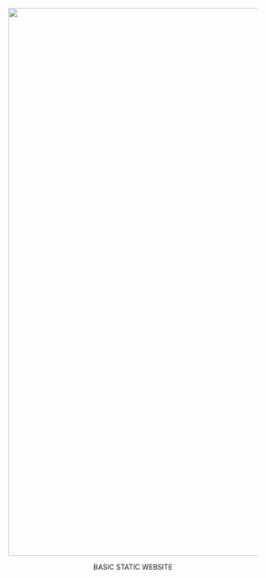 <p align="center">
    <img src="/screenshot.png" alt="screenshot" width="1104">
</p>
<center>BASIC STATIC WEBSITE</center>
